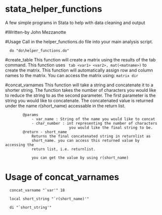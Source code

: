 # stata_helper_functions
A few simple programs in Stata to help with data cleaning and output

#Written-by 
John Mezzanotte

#Usage 
Call in the helper_functions.do file into your main analysis script. 

```
  do "do\helper_functions.do"
```


#create_table 
This function will create a matrix using the results of the tab command. This function uses ``` tab <var1> <var2>, mat(<matname>)```
to create the matrix. This function will automatically assign row and column names to the matrix. You can access the matrix using: 
```matrix dir```





#concat_varnames 
This function will take a string and concatenate it to a shorter string. The function takes the number of characters you would like to reduce the string to as the second parameter. The first parameter is the string you would like to concatenate. The concatenated value is 
returned under the name r(short_name) accessable in the return list. 
			
			@params
				- var_name : String of the name you would like to concat
				- char_number : int representing the number of characters 
								 you would like the final string to be.
			@return - short_name
				Returns the final concatenated string in returnlist as 
				short_name. you can access this returned value by accessing the 
				return list, i.e. returnlist. 
				
				you can get the value by using r(short_name)

# Usage of concat_varnames 
```
  concat_varname "`var'" 18
  
  local short_string "`r(short_name)'"
  
  di "`short_string'"
  
```

